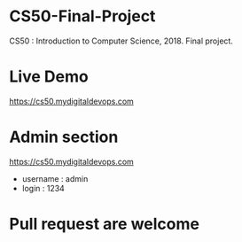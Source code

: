 # CS50-Final-Project
CS50 : Introduction to Computer Science, 2018. Final project.


# Live Demo 
https://cs50.mydigitaldevops.com

# Admin section 
https://cs50.mydigitaldevops.com

 * username : admin
 * login : 1234

# Pull request are welcome
